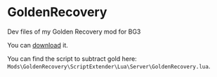 # GoldenRecovery
Dev files of my Golden Recovery mod for BG3

You can [download](https://github.com/GiusTex/GoldenRecovery/releases/download/2.1/GoldenRecovery_DevFiles.rar) it.

You can find the script to subtract gold here: `Mods\GoldenRecovery\ScriptExtender\Lua\Server\GoldenRecovery.lua`.
